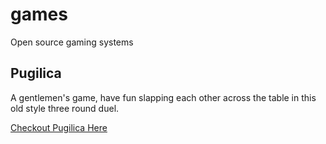 # games

Open source gaming systems

## Pugilica

A gentlemen's game, have fun slapping each other across the table in this old style three round duel.

[Checkout Pugilica Here](01-Pugilica/)
